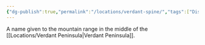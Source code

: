 ```yaml
---
{"dg-publish":true,"permalink":"/locations/verdant-spine/","tags":["Display"],"updated":"2025-06-10T19:11:11.332+01:00"}
---
```


A name given to the mountain range in the middle of the [[Locations/Verdant Peninsula\|Verdant Peninsula]].